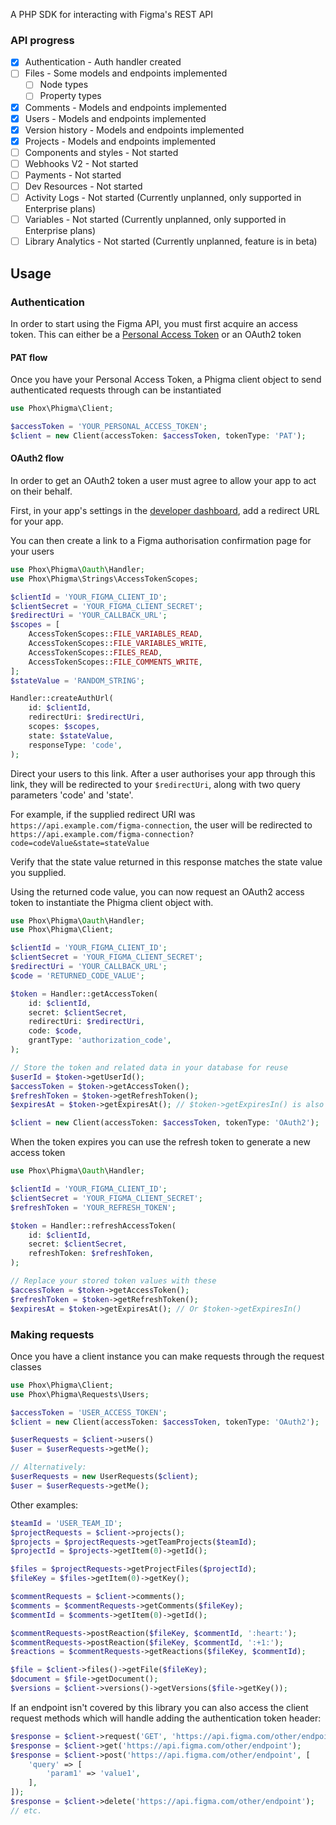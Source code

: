 A PHP SDK for interacting with Figma's REST API

### API progress
- [x] Authentication - Auth handler created
- [ ] Files - Some models and endpoints implemented
  - [ ] Node types
  - [ ] Property types
- [x] Comments - Models and endpoints implemented
- [x] Users - Models and endpoints implemented
- [x] Version history - Models and endpoints implemented
- [x] Projects - Models and endpoints implemented
- [ ] Components and styles - Not started
- [ ] Webhooks V2 - Not started
- [ ] Payments - Not started
- [ ] Dev Resources - Not started
- [ ] Activity Logs - Not started (Currently unplanned, only supported in Enterprise plans)
- [ ] Variables - Not started (Currently unplanned, only supported in Enterprise plans)
- [ ] Library Analytics - Not started (Currently unplanned, feature is in beta)

## Usage
### Authentication
In order to start using the Figma API, you must first acquire an access token. 
This can either be a [Personal Access Token](https://www.figma.com/developers/api#access-tokens) 
or an OAuth2 token
#### PAT flow
Once you have your Personal Access Token, a Phigma client object to send authenticated requests 
through can be instantiated
```php
use Phox\Phigma\Client;

$accessToken = 'YOUR_PERSONAL_ACCESS_TOKEN';
$client = new Client(accessToken: $accessToken, tokenType: 'PAT');
```

#### OAuth2 flow
In order to get an OAuth2 token a user must agree to allow your app to act on their behalf. 

First, in your app's settings in the [developer dashboard](https://www.figma.com/developers/apps), 
add a redirect URL for your app.

You can then create a link to a Figma authorisation confirmation page for your users
```php
use Phox\Phigma\Oauth\Handler;
use Phox\Phigma\Strings\AccessTokenScopes;

$clientId = 'YOUR_FIGMA_CLIENT_ID';
$clientSecret = 'YOUR_FIGMA_CLIENT_SECRET';
$redirectUri = 'YOUR_CALLBACK_URL';
$scopes = [
    AccessTokenScopes::FILE_VARIABLES_READ,
    AccessTokenScopes::FILE_VARIABLES_WRITE,
    AccessTokenScopes::FILES_READ,
    AccessTokenScopes::FILE_COMMENTS_WRITE,
];
$stateValue = 'RANDOM_STRING';

Handler::createAuthUrl(
    id: $clientId,
    redirectUri: $redirectUri,
    scopes: $scopes,
    state: $stateValue,
    responseType: 'code',
);
```
Direct your users to this link.
After a user authorises your app through this link, they will be redirected to your `$redirectUri`, along with two 
query parameters 'code' and 'state'.

For example, if the supplied redirect URI was `https://api.example.com/figma-connection`, the user will be 
redirected to `https://api.example.com/figma-connection?code=codeValue&state=stateValue`

Verify that the state value returned in this response matches the state value you supplied.

Using the returned code value, you can now request an OAuth2 access token to instantiate the Phigma client object with.
```php
use Phox\Phigma\Oauth\Handler;
use Phox\Phigma\Client;

$clientId = 'YOUR_FIGMA_CLIENT_ID';
$clientSecret = 'YOUR_FIGMA_CLIENT_SECRET';
$redirectUri = 'YOUR_CALLBACK_URL';
$code = 'RETURNED_CODE_VALUE';

$token = Handler::getAccessToken(
    id: $clientId,
    secret: $clientSecret,
    redirectUri: $redirectUri,
    code: $code,
    grantType: 'authorization_code',
);

// Store the token and related data in your database for reuse
$userId = $token->getUserId();
$accessToken = $token->getAccessToken();
$refreshToken = $token->getRefreshToken();
$expiresAt = $token->getExpiresAt(); // $token->getExpiresIn() is also available

$client = new Client(accessToken: $accessToken, tokenType: 'OAuth2');
```

When the token expires you can use the refresh token to generate a new access token
```php
use Phox\Phigma\Oauth\Handler;

$clientId = 'YOUR_FIGMA_CLIENT_ID';
$clientSecret = 'YOUR_FIGMA_CLIENT_SECRET';
$refreshToken = 'YOUR_REFRESH_TOKEN';

$token = Handler::refreshAccessToken(
    id: $clientId,
    secret: $clientSecret,
    refreshToken: $refreshToken,
);

// Replace your stored token values with these
$accessToken = $token->getAccessToken();
$refreshToken = $token->getRefreshToken();
$expiresAt = $token->getExpiresAt(); // Or $token->getExpiresIn()
```

### Making requests
Once you have a client instance you can make requests through the request classes
```php
use Phox\Phigma\Client;
use Phox\Phigma\Requests\Users;

$accessToken = 'USER_ACCESS_TOKEN';
$client = new Client(accessToken: $accessToken, tokenType: 'OAuth2');

$userRequests = $client->users() 
$user = $userRequests->getMe();

// Alternatively:
$userRequests = new UserRequests($client);
$user = $userRequests->getMe();
```

Other examples:
```php
$teamId = 'USER_TEAM_ID';
$projectRequests = $client->projects();
$projects = $projectRequests->getTeamProjects($teamId);
$projectId = $projects->getItem(0)->getId();

$files = $projectRequests->getProjectFiles($projectId);
$fileKey = $files->getItem(0)->getKey();

$commentRequests = $client->comments();
$comments = $commentRequests->getComments($fileKey);
$commentId = $comments->getItem(0)->getId();

$commentRequests->postReaction($fileKey, $commentId, ':heart:');
$commentRequests->postReaction($fileKey, $commentId, ':+1:');
$reactions = $commentRequests->getReactions($fileKey, $commentId);

$file = $client->files()->getFile($fileKey);
$document = $file->getDocument();
$versions = $client->versions()->getVersions($file->getKey());
```

If an endpoint isn't covered by this library you can also access the client request methods which will handle 
adding the authentication token header:
```php
$response = $client->request('GET', 'https://api.figma.com/other/endpoint');
$response = $client->get('https://api.figma.com/other/endpoint');
$response = $client->post('https://api.figma.com/other/endpoint', [
    'query' => [
        'param1' => 'value1',
    ],
]);
$response = $client->delete('https://api.figma.com/other/endpoint');
// etc.
``` 